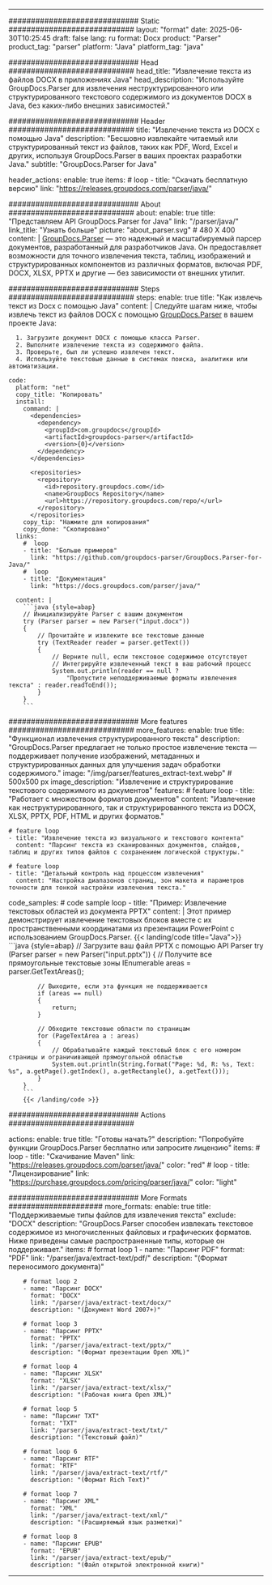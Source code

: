 


---
############################# Static ############################
layout: "format"
date:  2025-06-30T10:25:45
draft: false
lang: ru
format: Docx
product: "Parser"
product_tag: "parser"
platform: "Java"
platform_tag: "java"

############################# Head ############################
head_title: "Извлечение текста из файлов DOCX в приложениях Java"
head_description: "Используйте GroupDocs.Parser для извлечения неструктурированного или структурированного текстового содержимого из документов DOCX в Java, без каких-либо внешних зависимостей."

############################# Header ############################
title: "Извлечение текста из DOCX с помощью Java" 
description: "Бесшовно извлекайте читаемый или структурированный текст из файлов, таких как PDF, Word, Excel и других, используя GroupDocs.Parser в ваших проектах разработки Java."
subtitle: "GroupDocs.Parser for Java" 

header_actions:
  enable: true
  items:
    #  loop
    - title: "Скачать бесплатную версию"
      link: "https://releases.groupdocs.com/parser/java/"
      
############################# About ############################
about:
    enable: true
    title: "Представляем API GroupDocs.Parser for Java"
    link: "/parser/java/"
    link_title: "Узнать больше"
    picture: "about_parser.svg" # 480 X 400
    content: |
       [GroupDocs.Parser](/parser/java/) — это надежный и масштабируемый парсер документов, разработанный для разработчиков Java. Он предоставляет возможности для точного извлечения текста, таблиц, изображений и структурированных компонентов из различных форматов, включая PDF, DOCX, XLSX, PPTX и другие — без зависимости от внешних утилит.

############################# Steps ############################
steps:
    enable: true
    title: "Как извлечь текст из Docx с помощью Java"
    content: |
      Следуйте шагам ниже, чтобы извлечь текст из файлов DOCX с помощью [GroupDocs.Parser](/parser/java/) в вашем проекте Java:
      
      1. Загрузите документ DOCX с помощью класса Parser.
      2. Выполните извлечение текста из содержимого файла.
      3. Проверьте, был ли успешно извлечен текст.
      4. Используйте текстовые данные в системах поиска, аналитики или автоматизации.
   
    code:
      platform: "net"
      copy_title: "Копировать"
      install:
        command: |
          <dependencies>
            <dependency>
              <groupId>com.groupdocs</groupId>
              <artifactId>groupdocs-parser</artifactId>
              <version>{0}</version>
            </dependency>
          </dependencies>

          <repositories>
            <repository>
              <id>repository.groupdocs.com</id>
              <name>GroupDocs Repository</name>
              <url>https://repository.groupdocs.com/repo/</url>
            </repository>
          </repositories>
        copy_tip: "Нажмите для копирования"
        copy_done: "Скопировано"
      links:
        #  loop
        - title: "Больше примеров"
          link: "https://github.com/groupdocs-parser/GroupDocs.Parser-for-Java/"
        #  loop
        - title: "Документация"
          link: "https://docs.groupdocs.com/parser/java/"
          
      content: |
        ```java {style=abap}
        // Инициализируйте Parser с вашим документом
        try (Parser parser = new Parser("input.docx"))
        {
            // Прочитайте и извлеките все текстовые данные
            try (TextReader reader = parser.getText())
            {
                // Верните null, если текстовое содержимое отсутствует
                // Интегрируйте извлеченный текст в ваш рабочий процесс
                System.out.println(reader == null ? 
                    "Пропустите неподдерживаемые форматы извлечения текста" : reader.readToEnd());
            }
        }
        ```            

############################# More features ############################
more_features:
  enable: true
  title: "Функционал извлечения структурированного текста"
  description: "GroupDocs.Parser предлагает не только простое извлечение текста — поддерживает получение изображений, метаданных и структурированных данных для улучшения задач обработки содержимого."
  image: "/img/parser/features_extract-text.webp" # 500x500 px
  image_description: "Извлечение и структурирование текстового содержимого из документов"
  features:
    # feature loop
    - title: "Работает с множеством форматов документов"
      content: "Извлечение как неструктурированного, так и структурированного текста из DOCX, XLSX, PPTX, PDF, HTML и других форматов."

    # feature loop
    - title: "Извлечение текста из визуального и текстового контента"
      content: "Парсинг текста из сканированных документов, слайдов, таблиц и других типов файлов с сохранением логической структуры."

    # feature loop
    - title: "Детальный контроль над процессом извлечения"
      content: "Настройка диапазонов страниц, зон макета и параметров точности для тонкой настройки извлечения текста."
      
  code_samples:
    # code sample loop
    - title: "Пример: Извлечение текстовых областей из документа PPTX"
      content: |
        Этот пример демонстрирует извлечение текстовых блоков вместе с их пространственными координатами из презентации PowerPoint с использованием GroupDocs.Parser.
        {{< landing/code title="Java">}}
        ```java {style=abap}
        //  Загрузите ваш файл PPTX с помощью API Parser
        try (Parser parser = new Parser("input.pptx"))
        {
            // Получите все прямоугольные текстовые зоны
            IEnumerable<PageTextArea> areas = parser.GetTextAreas();

            // Выходите, если эта функция не поддерживается
            if (areas == null)
            {
                return;
            }

            // Обходите текстовые области по страницам
            for (PageTextArea a : areas)
            {
                // Обрабатывайте каждый текстовый блок с его номером страницы и ограничивающей прямоугольной областью
                System.out.println(String.format("Page: %d, R: %s, Text: %s", a.getPage().getIndex(), a.getRectangle(), a.getText()));
            }
        }
        ```
        {{< /landing/code >}}


############################# Actions ############################

actions:
  enable: true
  title: "Готовы начать?"
  description: "Попробуйте функции GroupDocs.Parser бесплатно или запросите лицензию"
  items:
    #  loop
    - title: "Скачивание Maven"
      link: "https://releases.groupdocs.com/parser/java/"
      color: "red"
        #  loop
    - title: "Лицензирование"
      link: "https://purchase.groupdocs.com/pricing/parser/java/"
      color: "light"


############################# More Formats #####################
more_formats:
    enable: true
    title: "Поддерживаемые типы файлов для извлечения текста"
    exclude: "DOCX"
    description: "GroupDocs.Parser способен извлекать текстовое содержимое из многочисленных файловых и графических форматов. Ниже приведены самые распространенные типы, которые он поддерживает."
    items: 
        # format loop 1
        - name: "Парсинг PDF"
          format: "PDF"
          link: "/parser/java/extract-text/pdf/"
          description: "(Формат переносимого документа)"
          
        # format loop 2
        - name: "Парсинг DOCX"
          format: "DOCX"
          link: "/parser/java/extract-text/docx/"
          description: "(Документ Word 2007+)"
          
        # format loop 3
        - name: "Парсинг PPTX"
          format: "PPTX"
          link: "/parser/java/extract-text/pptx/"
          description: "(Формат презентации Open XML)"
          
        # format loop 4
        - name: "Парсинг XLSX"
          format: "XLSX"
          link: "/parser/java/extract-text/xlsx/"
          description: "(Рабочая книга Open XML)"
          
        # format loop 5
        - name: "Парсинг TXT"
          format: "TXT"
          link: "/parser/java/extract-text/txt/"
          description: "(Текстовый файл)"
          
        # format loop 6
        - name: "Парсинг RTF"
          format: "RTF"
          link: "/parser/java/extract-text/rtf/"
          description: "(Формат Rich Text)"
          
        # format loop 7
        - name: "Парсинг XML"
          format: "XML"
          link: "/parser/java/extract-text/xml/"
          description: "(Расширяемый язык разметки)"
          
        # format loop 8
        - name: "Парсинг EPUB"
          format: "EPUB"
          link: "/parser/java/extract-text/epub/"
          description: "(Файл открытой электронной книги)"
         
          

---